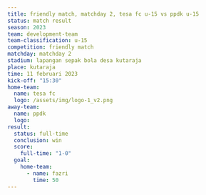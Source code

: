 ```yaml
---
title: friendly match, matchday 2, tesa fc u-15 vs ppdk u-15
status: match result
season: 2023
team: development-team
team-classification: u-15
competition: friendly match
matchday: matchday 2
stadium: lapangan sepak bola desa kutaraja
place: kutaraja
time: 11 februari 2023
kick-off: "15:30"
home-team:
  name: tesa fc
  logo: /assets/img/logo-1_v2.png
away-team:
  name: ppdk
  logo: 
result:
  status: full-time
  conclusion: win
  score:
    full-time: "1-0"
  goal:
    home-team:
      - name: fazri
        time: 50
---
```

